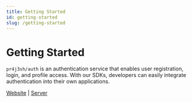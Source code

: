 ```yaml
---
title: Getting Started
id: getting-started
slug: /getting-started
---
```


# Getting Started

`pr4j3sh/auth` is an authentication service that enables user registration, login, and profile access. With our SDKs, developers can easily integrate authentication into their own applications.

[Website](https://pr4j3sh-auth.vercel.app/) | [Server](https://pr4j3sh-auth.up.railway.app/)
